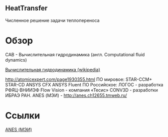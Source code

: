 ## HeatTransfer
Численное решение задачи теплопереноса

# Обзор
САВ - Вычислительная гидродинамика (англ. Computational fluid dynamics)

[Вычислительная гидродинамика (wikipedia)](https://ru.wikipedia.org/wiki/%D0%92%D1%8B%D1%87%D0%B8%D1%81%D0%BB%D0%B8%D1%82%D0%B5%D0%BB%D1%8C%D0%BD%D0%B0%D1%8F_%D0%B3%D0%B8%D0%B4%D1%80%D0%BE%D0%B4%D0%B8%D0%BD%D0%B0%D0%BC%D0%B8%D0%BA%D0%B0)

http://atomicexpert.com/page1930355.html
ПО мировое:
  STAR-CCM+
  STAR-CD
  ANSYS CFX
  ANSYS Fluent
ПО Российское:
  ЛОГОС - разработка РФЯЦ-ВНИИЭФ
  Flow Vision - компания «Тесис»
  CONV3D - разработки ИБРАЭ РАН.
  ANES (МЭИ) - http://anes.ch12655.tmweb.ru/
 
# Ссылки
   [ANES (МЭИ)](http://anes.ch12655.tmweb.ru/ "anes.ch12655.tmweb.ru")
